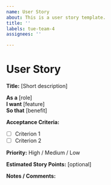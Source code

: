 ```yaml
---
name: User Story
about: This is a user story template.
title: ''
labels: tue-team-4
assignees: ''

---
```


# User Story

**Title:** [Short description]

**As a** [role]  
**I want** [feature]  
**So that** [benefit]

**Acceptance Criteria:**  
- [ ] Criterion 1  
- [ ] Criterion 2  

**Priority:** High / Medium / Low  

**Estimated Story Points:** [optional]

**Notes / Comments:**
